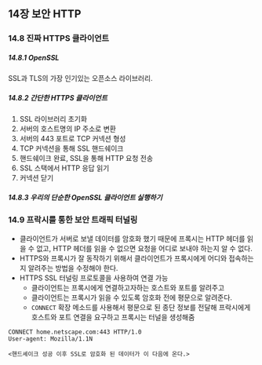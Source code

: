 ## 14장 보안 HTTP

### 14.8 진짜 HTTPS 클라이언트

##### 14.8.1 OpenSSL
SSL과 TLS의 가장 인기있는 오픈소스 라이브러리. 

##### 14.8.2 간단한 HTTPS 클라이언트

1.  SSL 라이브러리 초기화
2.  서버의 호스트명의 IP 주소로 변환
3.  서버의 443 포트로 TCP 커넥션 형성
4.  TCP 커넥션을 통해 SSL 핸드쉐이크
5.  핸드쉐이크 완료, SSL을 통해 HTTP 요청 전송
6.  SSL 스택에서 HTTP 응답 읽기
7.  커넥션 닫기

##### 14.8.3 우리의 단순한 OpenSSL 클라이언트 실행하기



### 14.9 프락시를 통한 보안 트래픽 터널링

- 클라이언트가 서버로 보낼 데이터를 암호화 했기 때문에 프록시는 HTTP 헤더를 읽을 수 없고, HTTP 헤더를 읽을 수 없으면 요청을 어디로 보내야 하는지 알 수 없다.
- HTTPS와 프록시가 잘 동작하기 위해서 클라이언트가 프록시에게 어디와 접속하는지 알려주는 방법을 수정해야 한다.
- HTTPS SSL 터널링 프로토콜을 사용하여 연결 가능
	- 클라이언트는 프록시에게 연결하고자하는 호스트와 포트를 알려주고
	- 클라이언트는 프록시가 읽을 수 있도록 암호화 전에 평문으로 알려준다.
	- `CONNECT` 확장 메소드를 사용해서 평문으로 된 종단 정보를 전달해 프락시에게 호스트와 포트 연결을 요구하고 프록시는 터널을 생성해줌
```http
CONNECT home.netscape.com:443 HTTP/1.0
User-agent: Mozilla/1.1N

<핸드셰이크 성공 이후 SSL로 암호화 된 데이터가 이 다음에 온다.>
```
